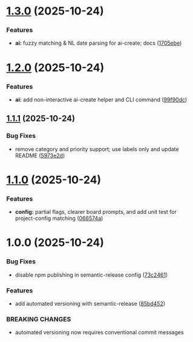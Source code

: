 # [1.3.0](https://github.com/apkuki/planka-cli/compare/v1.2.0...v1.3.0) (2025-10-24)


### Features

* **ai:** fuzzy matching & NL date parsing for ai-create; docs ([1705ebe](https://github.com/apkuki/planka-cli/commit/1705ebec16f0cb9fa17b23c218e4211405d1d03f))

# [1.2.0](https://github.com/apkuki/planka-cli/compare/v1.1.1...v1.2.0) (2025-10-24)


### Features

* **ai:** add non-interactive ai-create helper and CLI command ([99f90dc](https://github.com/apkuki/planka-cli/commit/99f90dc40fff08b7c4ef0c05e92453067ba5dd08))

## [1.1.1](https://github.com/apkuki/planka-cli/compare/v1.1.0...v1.1.1) (2025-10-24)


### Bug Fixes

* remove category and priority support; use labels only and update README ([5973e2d](https://github.com/apkuki/planka-cli/commit/5973e2dee9b5a05ff35e6d36e4af5f9e68712c74))

# [1.1.0](https://github.com/apkuki/planka-cli/compare/v1.0.0...v1.1.0) (2025-10-24)


### Features

* **config:** partial flags, clearer board prompts, and add unit test for project-config matching ([066574a](https://github.com/apkuki/planka-cli/commit/066574a33f060b0ba3b4266bf40a8d78d0bd509b))

# 1.0.0 (2025-10-24)


### Bug Fixes

* disable npm publishing in semantic-release config ([73c2461](https://github.com/apkuki/planka-cli/commit/73c24615b0a1b6b32be3bc23058e94e27f12464e))


### Features

* add automated versioning with semantic-release ([85bd452](https://github.com/apkuki/planka-cli/commit/85bd452b20e5380defae1799805690a4ecc8130d))


### BREAKING CHANGES

* automated versioning now requires conventional commit messages

